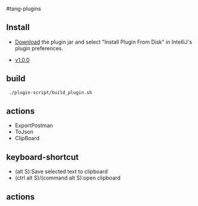 #tang-plugins

## Install

- [Download](https://github.com/tangcent/tang-plugins/raw/master/plugin/tang-plugin.jar) the plugin jar and select "Install Plugin From Disk" in IntelliJ's plugin preferences.


- [v1.0.0](https://github.com/tangcent/tang-plugins/raw/master/plugin/tang-plugin.1.0.0.jar)


## build

```bash
 ./plugin-script/build_plugin.sh
```


## actions
* ExportPostman
* ToJson
* ClipBoard


## keyboard-shortcut
-  (alt S):Save selected text to clipboard
-  (ctrl alt S)/(command alt S):open clipboard

## actions